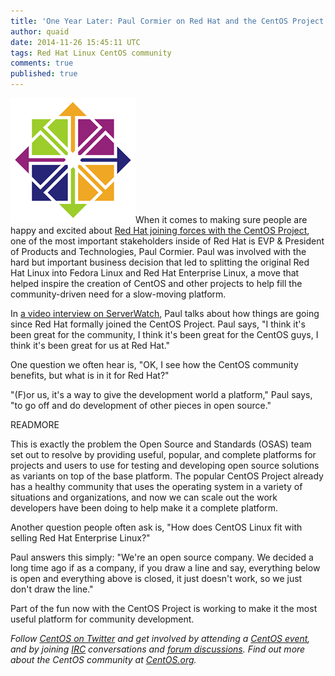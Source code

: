 ```yaml
---
title: 'One Year Later: Paul Cormier on Red Hat and the CentOS Project'
author: quaid
date: 2014-11-26 15:45:11 UTC
tags: Red Hat Linux CentOS community
comments: true
published: true
---
```


![](/images/blog/CentOS_200x.png)When it comes to making sure people are happy and excited about [Red Hat joining forces with the CentOS Project](http://community.redhat.com/centos-faq/), one of the most important stakeholders inside of Red Hat is EVP & President of Products and Technologies, Paul Cormier. Paul was involved with the hard but important business decision that led to splitting the original Red Hat Linux into Fedora Linux and Red Hat Enterprise Linux, a move that helped inspire the creation of CentOS and other projects  to help fill the community-driven need for a slow-moving platform. 

In [a video interview on ServerWatch](http://www.serverwatch.com/server-trends/red-hat-pushes-forward-with-centos-video.html), Paul talks about how things are going since Red Hat formally joined the CentOS Project. Paul says, "I think it's been great for the community, I think it's been great for the CentOS guys, I think it's been great for us at Red Hat." 

One question we often hear is, "OK, I see how the CentOS community benefits, but what is in it for Red Hat?" 

"(F)or us, it's a way to give the development world a platform," Paul says, "to go off and do development of other pieces in open source." 

READMORE

This is exactly the problem the Open Source and Standards (OSAS) team set out to resolve by providing useful, popular, and complete platforms for projects and users to use for testing and developing open source solutions as variants on top of the base platform. The popular CentOS Project already has a healthy community that uses the operating system in a variety of situations and organizations, and now we can scale out the work developers have been doing to help make it a complete platform.

Another question people often ask is, "How does CentOS Linux fit with selling Red Hat Enterprise Linux?" 

Paul answers this simply: "We're an open source company. We decided a long time ago if as a company, if you draw a line and say, everything below is open and everything above is closed, it just doesn't work, so we just don't draw the line." 

Part of the fun now with the CentOS Project is working to make it the most useful platform for community development.

*Follow [CentOS on Twitter](https://twitter.com/centos) and get involved by attending a [CentOS event](https://twitter.com/centosevents), and by joining [IRC](http://wiki.centos.org/irc) conversations and [forum discussions](https://www.centos.org/forums/). Find out more about the CentOS community at [CentOS.org](http://www.centos.org/).*